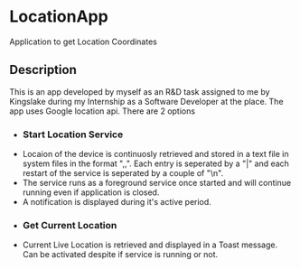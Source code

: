 # LocationApp
Application to get Location Coordinates

## Description
This is an app developed by myself as an R&D task assigned to me by Kingslake during my Internship as a Software Developer at the place.
The app uses Google location api.
There are 2 options
  - ### Start Location Service
  * Locaion of the device is continuosly retrieved and stored in a text file in system files in the format "<latitude>,<longitude>,<unixTime>". Each entry is seperated by a "|" and each restart of the service is seperated by a couple of "\n".
  * The service runs as a foreground service once started and will continue running even if application is closed.
  * A notification is displayed during it's active period.
  
  - ### Get Current Location
  * Current Live Location is retrieved and displayed in a Toast message. Can be activated despite if service is running or not.
